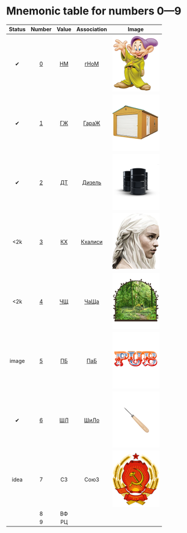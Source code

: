 # Mnemonic table for numbers 0&mdash;9

| Status | Number | Value | Association | Image |
| :---: | :---: | :---: | :---: | :---: |
| &#10004; | [0](./0/) | [НМ](./0/) | [гНоМ](./0/) | <img src="https://github.com/sharkich/nemonic/blob/master/cards/10/0/0.png?raw=true" width="125" height="150" alt="0 - гНоМ"> |
| &#10004; | [1](./1/) | [ГЖ](./1/) | [ГараЖ](./1/) | <img src="https://github.com/sharkich/nemonic/blob/master/cards/10/1/1.png?raw=true" width="125" height="150" alt="1 - ГараЖ"> |
| &#10004; | [2](./2/) | [ДТ](./2/) | [Дизель](./2/) | <img src="https://github.com/sharkich/nemonic/blob/master/cards/10/2/2.png?raw=true" width="125" height="150" alt="2 - Дизель"> |
| <2k | [3](./3/) | [КХ](./3/) | [Кхалиси](./3/) | <img src="https://github.com/sharkich/nemonic/blob/master/cards/10/3/3.png?raw=true" width="125" height="150" alt="3 - КХалиси"> |
| <2k | [4](./4/) | [ЧЩ](./4/) | [ЧаЩа](./4/) | <img src="https://github.com/sharkich/nemonic/blob/master/cards/10/4/4.png?raw=true" width="125" height="150" alt="4 - ЧаЩа"> |
| image | [5](./5/) | [ПБ](./5/) | [ПаБ](./5/) | <img src="https://github.com/sharkich/nemonic/blob/master/cards/10/5/5.png?raw=true" width="125" height="150" alt="5 - ПаБ"> |
| &#10004; | [6](./6/) | [ШЛ](./6/) | [ШиЛо](./6/) | <img src="https://github.com/sharkich/nemonic/blob/master/cards/10/6/6.png?raw=true" width="125" height="150" alt="6 - ШиЛо"> |
| idea | 7 | СЗ | СоюЗ | <img src="https://github.com/sharkich/nemonic/blob/master/cards/10/7/7.png?raw=true" width="125" height="150" alt="7 - СоюЗ"> |
| | 8 | ВФ | | |
| | 9 | РЦ | | |